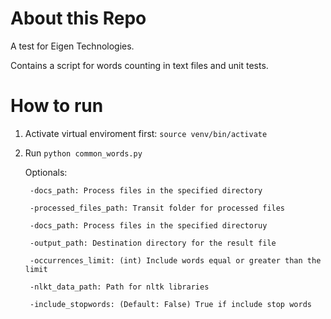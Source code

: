About this Repo
======

A test for Eigen Technologies.

Contains a script for words counting in text files and unit tests.

How to run
=====

1. Activate virtual enviroment first: `source venv/bin/activate`

2. Run `python common_words.py`

    Optionals:

        -docs_path: Process files in the specified directory

        -processed_files_path: Transit folder for processed files

        -docs_path: Process files in the specified directoruy

        -output_path: Destination directory for the result file

        -occurrences_limit: (int) Include words equal or greater than the limit

        -nlkt_data_path: Path for nltk libraries

        -include_stopwords: (Default: False) True if include stop words
